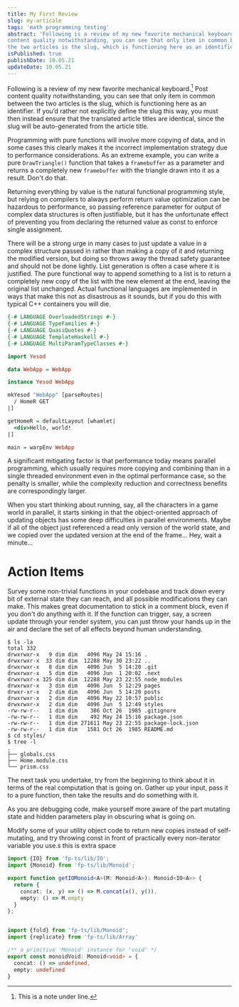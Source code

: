 ```yaml
---
title: My First Review
slug: my-articale
tags: 'math programming testing'
abstract: 'Following is a review of my new favorite mechanical keyboard. Post
content quality notwithstanding, you can see that only item in common between
the two articles is the slug, which is functioning here as an identifier.'
isPublished: true
publishDate: 10.05.21
updateDate: 10.05.21
---
```


Following is a review of my new favorite mechanical keyboard.[^1] Post content
quality notwithstanding, you can see that only item in common between the two
articles is the slug, which is functioning here as an identifier. If you’d
rather not explicitly define the slug this way, you must then instead ensure
that the translated article titles are identical, since the slug will be
auto-generated from the article title.

Programming with pure functions will involve more copying of data, and in some
cases this clearly makes it the incorrect implementation strategy due to
performance considerations. As an extreme example, you can write a pure
`DrawTriangle()` function that takes a `framebuffer` as a parameter and returns
a completely new `framebuffer` with the triangle drawn into it as a result.
Don't do that.

Returning everything by value is the natural functional programming style, but
relying on compilers to always perform return value optimization can be
hazardous to performance, so passing reference parameter for output of complex
data structures is often justifiable, but it has the unfortunate effect of
preventing you from declaring the returned value as const to enforce single
assignment.

There will be a strong urge in many cases to just update a value in a complex
structure passed in rather than making a copy of it and returning the modified
version, but doing so throws away the thread safety guarantee and should not be
done lightly. List generation is often a case where it is justified. The pure
functional way to append something to a list is to return a completely new copy
of the list with the new element at the end, leaving the original list
unchanged. Actual functional languages are implemented in ways that make this
not as disastrous as it sounds, but if you do this with typical C++ containers
you will die.

``` haskell
{-# LANGUAGE OverloadedStrings #-}
{-# LANGUAGE TypeFamilies #-}
{-# LANGUAGE QuasiQuotes #-}
{-# LANGUAGE TemplateHaskell #-}
{-# LANGUAGE MultiParamTypeClasses #-}

import Yesod

data WebApp = WebApp

instance Yesod WebApp

mkYesod "WebApp" [parseRoutes|
  / HomeR GET
|]

getHomeR = defaultLayout [whamlet|
  <div>Hello, world!
|]

main = warpEnv WebApp
```

A significant mitigating factor is that performance today means parallel
programming, which usually requires more copying and combining than in a single
threaded environment even in the optimal performance case, so the penalty is
smaller, while the complexity reduction and correctness benefits are
correspondingly larger.

When you start thinking about running, say, all the characters in a game world
in parallel, it starts sinking in that the object-oriented approach of updating
objects has some deep difficulties in parallel environments. Maybe if all of the
object just referenced a read only version of the world state, and we copied
over the updated version at the end of the frame… Hey, wait a minute…

# Action Items

Survey some non-trivial functions in your codebase and track down every bit of
external state they can reach, and all possible modifications they can make.
This makes great documentation to stick in a comment block, even if you don't do
anything with it. If the function can trigger, say, a screen update through your
render system, you can just throw your hands up in the air and declare the set
of all effects beyond human understanding.

``` console
$ ls -la
total 332
drwxrwxr-x   9 dim dim   4096 May 24 15:16 .
drwxrwxr-x  33 dim dim  12288 May 30 23:22 ..
drwxrwxr-x   8 dim dim   4096 Jun  5 14:20 .git
drwxrwxr-x   5 dim dim   4096 Jun  1 20:02 .next
drwxrwxr-x 325 dim dim  12288 May 23 22:55 node_modules
drwxrwxr-x   3 dim dim   4096 Jun  5 12:29 pages
drwxr-xr-x   2 dim dim   4096 Jun  5 14:20 posts
drwxrwxr-x   2 dim dim   4096 May 22 10:57 public
drwxrwxr-x   2 dim dim   4096 Jun  5 12:49 styles
-rw-rw-r--   1 dim dim    386 Oct 26  1985 .gitignore
-rw-rw-r--   1 dim dim    492 May 24 15:16 package.json
-rw-rw-r--   1 dim dim 271611 May 23 22:55 package-lock.json
-rw-rw-r--   1 dim dim   1581 Oct 26  1985 README.md
$ cd styles/
$ tree -l
.
├── globals.css
├── Home.module.css
└── prism.css
```

The next task you undertake, try from the beginning to think about it in terms
of the real computation that is going on. Gather up your input, pass it to a
pure function, then take the results and do something with it.

As you are debugging code, make yourself more aware of the part mutating state
and hidden parameters play in obscuring what is going on.

Modify some of your utility object code to return new copies instead of
self-mutating, and try throwing const in front of practically every non-iterator
variable you use.s this is extra space

``` typescript
import {IO} from 'fp-ts/lib/IO';
import {Monoid} from 'fp-ts/lib/Monoid';

export function getIOMonoid<A>(M: Monoid<A>): Monoid<IO<A>> {
  return {
    concat: (x, y) => () => M.concat(x(), y()),
    empty: () => M.empty
  }
};


import {fold} from 'fp-ts/lib/Monoid';
import {replicate} from 'fp-ts/lib/Array'

/** a primitive 'Monoid' instance for 'void' */
export const monoidVoid: Monoid<void> = {
  concat: () => undefined,
  empty: undefined
}
```



[^1]: This is a note under line.
